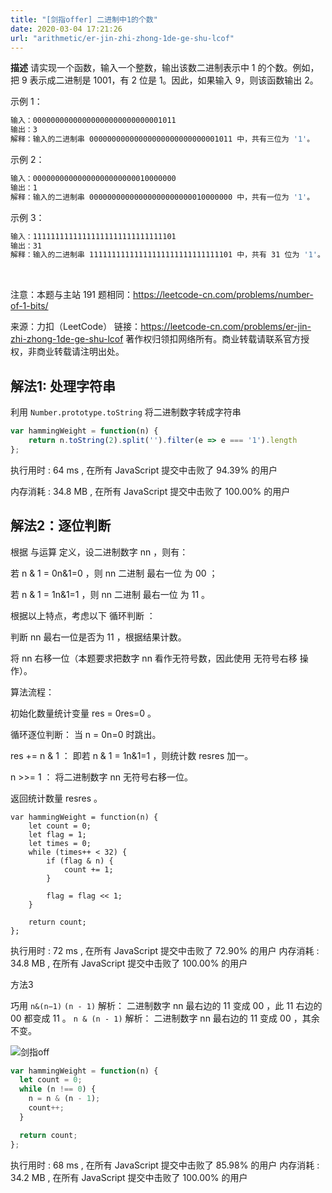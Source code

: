 ```yaml
---
title: "[剑指offer] 二进制中1的个数"
date: 2020-03-04 17:21:26
url: "arithmetic/er-jin-zhi-zhong-1de-ge-shu-lcof"
---
```


**描述** 请实现一个函数，输入一个整数，输出该数二进制表示中 1 的个数。例如，把 9 表示成二进制是 1001，有 2 位是 1。因此，如果输入 9，则该函数输出 2。

示例 1：
```bash
输入：00000000000000000000000000001011
输出：3
解释：输入的二进制串 00000000000000000000000000001011 中，共有三位为 '1'。
```

示例 2：
```bash
输入：00000000000000000000000010000000
输出：1
解释：输入的二进制串 00000000000000000000000010000000 中，共有一位为 '1'。
```

示例 3：
```bash
输入：11111111111111111111111111111101
输出：31
解释：输入的二进制串 11111111111111111111111111111101 中，共有 31 位为 '1'。
```

 

注意：本题与主站 191 题相同：https://leetcode-cn.com/problems/number-of-1-bits/

来源：力扣（LeetCode）
链接：https://leetcode-cn.com/problems/er-jin-zhi-zhong-1de-ge-shu-lcof
著作权归领扣网络所有。商业转载请联系官方授权，非商业转载请注明出处。
<!--more-->


## 解法1: 处理字符串

利用 `Number.prototype.toString` 将二进制数字转成字符串

```js
var hammingWeight = function(n) {
    return n.toString(2).split('').filter(e => e === '1').length
};
```
执行用时 :
64 ms
, 在所有 JavaScript 提交中击败了
94.39%
的用户

内存消耗 :
34.8 MB
, 在所有 JavaScript 提交中击败了
100.00%
的用户


## 解法2：逐位判断
根据 与运算 定义，设二进制数字 nn ，则有：

若 n \& 1 = 0n&1=0 ，则 nn 二进制 最右一位 为 00 ；

若 n \& 1 = 1n&1=1 ，则 nn 二进制 最右一位 为 11 。

根据以上特点，考虑以下 循环判断 ：

判断 nn 最右一位是否为 11 ，根据结果计数。

将 nn 右移一位（本题要求把数字 nn 看作无符号数，因此使用 无符号右移 操作）。

算法流程：

初始化数量统计变量 res = 0res=0 。

循环逐位判断： 当 n = 0n=0 时跳出。

res += n & 1 ： 即若 n \& 1 = 1n&1=1 ，则统计数 resres 加一。

n >>= 1 ： 将二进制数字 nn 无符号右移一位。

返回统计数量 resres 。

```
var hammingWeight = function(n) {
    let count = 0;
    let flag = 1;
    let times = 0;
    while (times++ < 32) {
        if (flag & n) {
            count += 1;
        }

        flag = flag << 1;
    }

    return count;
};
```
执行用时 :
72 ms
, 在所有 JavaScript 提交中击败了
72.90%
的用户
内存消耗 :
34.8 MB
, 在所有 JavaScript 提交中击败了
100.00%
的用户

方法3

巧用 `n&(n−1)`
`(n - 1)` 解析： 二进制数字 nn 最右边的 11 变成 00 ，此 11 右边的 00 都变成 11 。
`n & (n - 1)` 解析： 二进制数字 nn 最右边的 11 变成 00 ，其余不变。


![剑指off](/images/mian-shi-ti-15-er-jin-zhi-zhong-1de-ge-shu-wei-yun.png)


```js 
var hammingWeight = function(n) {
  let count = 0;
  while (n !== 0) {
    n = n & (n - 1);
    count++;
  }

  return count;
};
```
执行用时 :
68 ms
, 在所有 JavaScript 提交中击败了
85.98%
的用户
内存消耗 :
34.2 MB
, 在所有 JavaScript 提交中击败了
100.00%
的用户